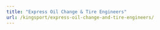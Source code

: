 ```yaml
---
title: "Express Oil Change & Tire Engineers"
url: /kingsport/express-oil-change-and-tire-engineers/
---
```

